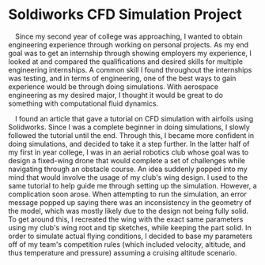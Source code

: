 # Soldiworks CFD Simulation Project

&emsp;Since my second year of college was approaching, I wanted to obtain engineering experience through working on personal projects. As my end goal was to get an internship through showing employers my experience, I looked at and compared the qualifications and desired skills for multiple engineering internships. A common skill I found throughout the internships was testing, and in terms of engineering, one of the best ways to gain experience would be through doing simulations. With aerospace engineering as my desired major, I thought it would be great to do something with computational fluid dynamics. 

&emsp;I found an article that gave a tutorial on CFD simulation with airfoils using Solidworks. Since I was a complete beginner in doing simulations, I slowly followed the tutorial until the end. Through this, I became more confident in doing simulations, and decided to take it a step further. In the latter half of my first in year college, I was in an aerial robotics club whose goal was to design a fixed-wing drone that would complete a set of challenges while navigating through an obstacle course. An idea suddenly popped into my mind that would involve the usage of my club's wing design. I used to the same tutorial to help guide me through setting up the simulation. However, a complication soon arose. When attempting to run the simulation, an error message popped up saying there was an inconsistency in the geometry of the model, which was mostly likely due to the design not being fully solid. To get around this, I recreated the wing with the exact same parameters using my club's wing root and tip sketches, while keeping the part solid. In order to simulate actual flying conditions, I decided to base my parameters off of my team's competition rules (which included velocity, altitude, and thus temperature and pressure) assuming a cruising altitude scenario. 
